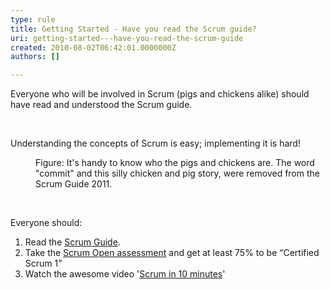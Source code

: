 ```yaml
---
type: rule
title: Getting Started - Have you read the Scrum guide?
uri: getting-started---have-you-read-the-scrum-guide
created: 2010-08-02T06:42:01.0000000Z
authors: []

---
```




<span class='intro'> ​​​Everyone who will be involved in Scrum (pigs and chickens alike) should have read and understood the Scrum guide. <br> </span>

<p>&#160;</p><div>Understanding the concepts of Scrum is easy; implementing it is hard!</div><dl><dt> 
      <img class="ms-rteCustom-ImageArea" src="/PublishingImages/ScrumChickenPig.jpg" alt="" />
   </dt><dd class="ms-rteCustom-FigureNormal">Figure&#58;&#160;It's handy&#160;to know who the pigs and chickens are. The word &quot;commit&quot; and this silly chicken and pig story,&#160;were removed from the Scrum Guide 2011.</dd></dl><p>&#160;</p><p>Everyone should&#58;</p><ol><li>Read the 
      <a target="_blank" href="http&#58;//www.scrumguides.org/" shape="rect">Scrum Guide</a>. </li><li>Take the 
      <a target="_blank" href="http&#58;//www.scrum.org/scrumopen/" shape="rect">Scrum Open assessment</a> and get at least 75% to be “Certified Scrum 1” </li><li>Watch the awesome video '<a href="https&#58;//www.youtube.com/watch?v=XU0llRltyFM" target="_blank">Scrum in 10 minutes</a>'&#160;&#160; 
      <br> 
      <div class="ms-rtestate-read ms-rte-wpbox"><div class="ms-rtestate-notify  ms-rtestate-read 994ec1d3-e3e7-4876-8827-208917e91b07" id="div_994ec1d3-e3e7-4876-8827-208917e91b07"></div><div id="vid_994ec1d3-e3e7-4876-8827-208917e91b07" style="display&#58;none;"></div></div></li></ol>


